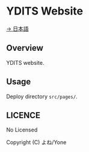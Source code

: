 # YDITS Website

[→ 日本語](./README_JP.md)

## Overview

YDITS website.

## Usage

Deploy directory `src/pages/`.

## LICENCE

No Licensed

Copyright (C) よね/Yone
